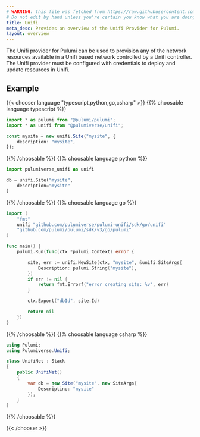 ```yaml
---
# WARNING: this file was fetched from https://raw.githubusercontent.com/pulumiverse/pulumi-unifi/v0.1.0/docs/_index.md
# Do not edit by hand unless you're certain you know what you are doing!
title: Unifi
meta_desc: Provides an overview of the Unifi Provider for Pulumi.
layout: overview
---
```


The Unifi provider for Pulumi can be used to provision any of the network resources available in a Unifi based network controlled by a Unifi controller.
The Unifi provider must be configured with credentials to deploy and update resources in Unifi.

## Example

{{< chooser language "typescript,python,go,csharp" >}}
{{% choosable language typescript %}}

```typescript
import * as pulumi from "@pulumi/pulumi";
import * as unifi from "@pulumiverse/unifi";

const mysite = new unifi.Site("mysite", {
    description: "mysite",
});
```
 
{{% /choosable %}}
{{% choosable language python %}}

```python
import pulumiverse_unifi as unifi

db = unifi.Site("mysite",
    description="mysite"
)
```

{{% /choosable %}}
{{% choosable language go %}}

```go
import (
	"fmt"
	unifi "github.com/pulumiverse/pulumi-unifi/sdk/go/unifi"
	"github.com/pulumi/pulumi/sdk/v3/go/pulumi"
)

func main() {
	pulumi.Run(func(ctx *pulumi.Context) error {

		site, err := unifi.NewSite(ctx, "mysite", &unifi.SiteArgs{
            Description: pulumi.String("mysite"),
		})
		if err != nil {
			return fmt.Errorf("error creating site: %v", err)
		}

		ctx.Export("dbId", site.Id)

		return nil
	})
}
```

{{% /choosable %}}
{{% choosable language csharp %}}

```csharp
using Pulumi;
using Pulumiverse.Unifi;

class UnifiNet : Stack
{
    public UnifiNet()
    {
        var db = new Site("mysite", new SiteArgs{
            Descriptino: "mysite"
        });
    }
}
```

{{% /choosable %}}

{{< /chooser >}}
